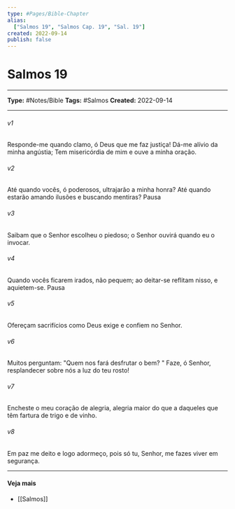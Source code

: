 ```yaml
---
type: #Pages/Bible-Chapter
alias:
  ["Salmos 19", "Salmos Cap. 19", "Sal. 19"]
created: 2022-09-14
publish: false
---
```


# Salmos 19

---

**Type:** #Notes/Bible
**Tags:** #Salmos
**Created:** 2022-09-14

---

###### v1
Responde-me quando clamo, ó Deus que me faz justiça! Dá-me alívio da minha angústia; Tem misericórdia de mim e ouve a minha oração.
###### v2
Até quando vocês, ó poderosos, ultrajarão a minha honra? Até quando estarão amando ilusões e buscando mentiras? Pausa
###### v3
Saibam que o Senhor escolheu o piedoso; o Senhor ouvirá quando eu o invocar.
###### v4
Quando vocês ficarem irados, não pequem; ao deitar-se reflitam nisso, e aquietem-se. Pausa
###### v5
Ofereçam sacrifícios como Deus exige e confiem no Senhor.
###### v6
Muitos perguntam: "Quem nos fará desfrutar o bem? " Faze, ó Senhor, resplandecer sobre nós a luz do teu rosto!
###### v7
Encheste o meu coração de alegria, alegria maior do que a daqueles que têm fartura de trigo e de vinho.
###### v8
Em paz me deito e logo adormeço, pois só tu, Senhor, me fazes viver em segurança.


---

#### Veja mais

- [[Salmos]]
